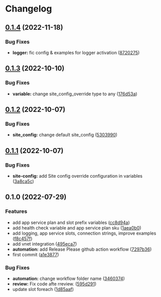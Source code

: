 # Changelog

## [0.1.4](https://github.com/padok-team/terraform-azurerm-app-service-container-linux/compare/v0.1.3...v0.1.4) (2022-11-18)


### Bug Fixes

* **logger:** fic config & examples for logger activation ([8720275](https://github.com/padok-team/terraform-azurerm-app-service-container-linux/commit/87202757a230638920067014398918651fbe9e96))

## [0.1.3](https://github.com/padok-team/terraform-azurerm-app-service-container-linux/compare/v0.1.2...v0.1.3) (2022-10-10)


### Bug Fixes

* **variable:** change site_config_override type to any ([176d53a](https://github.com/padok-team/terraform-azurerm-app-service-container-linux/commit/176d53a65be3486bc75356484c102ed4f17cf91e))

## [0.1.2](https://github.com/padok-team/terraform-azurerm-app-service-container-linux/compare/v0.1.1...v0.1.2) (2022-10-07)


### Bug Fixes

* **site_config:** change default site_config ([5303990](https://github.com/padok-team/terraform-azurerm-app-service-container-linux/commit/5303990ee8fdf41dd67fe4a6b4f9e184686eaf1d))

## [0.1.1](https://github.com/padok-team/terraform-azurerm-app-service-container-linux/compare/v0.1.0...v0.1.1) (2022-10-07)


### Bug Fixes

* **site-config:** add Site config override configuration in variables ([3a8ca5c](https://github.com/padok-team/terraform-azurerm-app-service-container-linux/commit/3a8ca5c3cf1efd1032e22ad78f7e6cf634576b69))

## 0.1.0 (2022-07-29)


### Features

* add app service plan and slot prefix variables ([cc8d94a](https://github.com/padok-team/terraform-azurerm-app-service-container-linux/commit/cc8d94a81288c9b72bccbda520b4f935a25e2ef7))
* add health check variable and app service plan sku ([1aea0b0](https://github.com/padok-team/terraform-azurerm-app-service-container-linux/commit/1aea0b0c6b3befdfd0ed0f0e665b080c57a8785e))
* add logging, app service slots, connection strings, improve examples ([f8c457f](https://github.com/padok-team/terraform-azurerm-app-service-container-linux/commit/f8c457fcace3b153a8e52f776085e8719cf52969))
* add vnet integration ([495eca7](https://github.com/padok-team/terraform-azurerm-app-service-container-linux/commit/495eca78fd1ec8f3e3b0cb9934c1c15a2260aa7c))
* **automation:** add Release Please github action workflow ([7297b36](https://github.com/padok-team/terraform-azurerm-app-service-container-linux/commit/7297b3623097fed442b96e349a405d64cf6f6586))
* first commit ([a1e3877](https://github.com/padok-team/terraform-azurerm-app-service-container-linux/commit/a1e3877a455ac41434dcbf68d059ff00a9964f3e))


### Bug Fixes

* **automation:** change workflow folder name ([3460374](https://github.com/padok-team/terraform-azurerm-app-service-container-linux/commit/34603743a6b332a3ca4f348bd1cabbe3d63dd69e))
* **review:** Fix code afte rreview. ([595d291](https://github.com/padok-team/terraform-azurerm-app-service-container-linux/commit/595d291099a2b90f83047f416dbdabd52429a31e))
* update slot foreach ([1d85aaf](https://github.com/padok-team/terraform-azurerm-app-service-container-linux/commit/1d85aafe229efbbbf1102c04c16f6016910bd18c))

